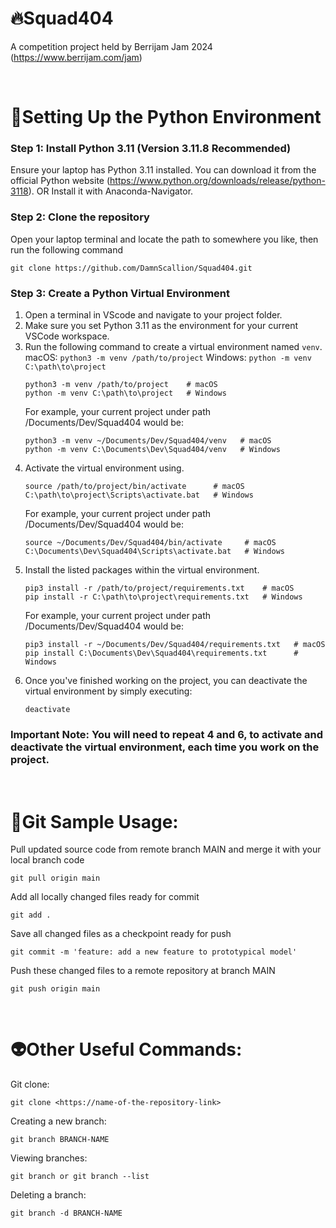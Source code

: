 # 🔥Squad404
A competition project held by Berrijam Jam 2024 (https://www.berrijam.com/jam)

&nbsp;

# 🚀Setting Up the Python Environment
### Step 1: Install Python 3.11 (Version 3.11.8 Recommended)
Ensure your laptop has Python 3.11 installed. 
You can download it from the official Python website (https://www.python.org/downloads/release/python-3118).
OR
Install it with Anaconda-Navigator.
### Step 2: Clone the repository
Open your laptop terminal and locate the path to somewhere you like, then run the following command
```
git clone https://github.com/DamnScallion/Squad404.git
```
### Step 3: Create a Python Virtual Environment
1. Open a terminal in VScode and navigate to your project folder.
2. Make sure you set Python 3.11 as the environment for your current VSCode workspace.
3. Run the following command to create a virtual environment named `venv`.
   macOS: ```python3 -m venv /path/to/project```
   Windows: ```python -m venv C:\path\to\project```
   ```
   python3 -m venv /path/to/project    # macOS
   python -m venv C:\path\to\project   # Windows
   ```
   For example, your current project under path /Documents/Dev/Squad404 would be:
   ```
   python3 -m venv ~/Documents/Dev/Squad404/venv   # macOS
   python -m venv C:\Documents\Dev\Squad404/venv   # Windows
   ```
5. Activate the virtual environment using.
   ```
   source /path/to/project/bin/activate      # macOS
   C:\path\to\project\Scripts\activate.bat   # Windows
   ```
   For example, your current project under path /Documents/Dev/Squad404 would be:
   ```
   source ~/Documents/Dev/Squad404/bin/activate     # macOS
   C:\Documents\Dev\Squad404\Scripts\activate.bat   # Windows
   ```
6. Install the listed packages within the virtual environment.
   ```
   pip3 install -r /path/to/project/requirements.txt    # macOS
   pip install -r C:\path\to\project\requirements.txt   # Windows
   ```
   For example, your current project under path /Documents/Dev/Squad404 would be:
   ```
   pip3 install -r ~/Documents/Dev/Squad404/requirements.txt   # macOS
   pip install C:\Documents\Dev\Squad404\requirements.txt      # Windows
   ```
7. Once you've finished working on the project, you can deactivate the virtual environment by simply executing:
   ```
   deactivate
   ```
### Important Note: You will need to repeat 4 and 6, to activate and deactivate the virtual environment, each time you work on the project.

&nbsp;

# 👻Git Sample Usage:
Pull updated source code from remote branch MAIN and merge it with your local branch code
```
git pull origin main
```
Add all locally changed files ready for commit
```
git add .
```
Save all changed files as a checkpoint ready for push
```
git commit -m 'feature: add a new feature to prototypical model'
```
Push these changed files to a remote repository at branch MAIN
```
git push origin main
```

&nbsp;

# 👽Other Useful Commands:
Git clone:
```
git clone <https://name-of-the-repository-link>
```
Creating a new branch:
```
git branch BRANCH-NAME
```
Viewing branches:
```
git branch or git branch --list
```
Deleting a branch:
```
git branch -d BRANCH-NAME
```
